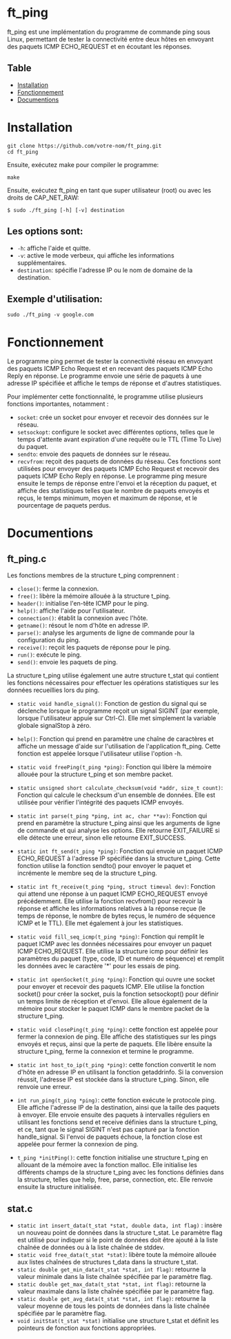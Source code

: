 # ft_ping
ft_ping est une implémentation du programme de commande ping sous Linux, permettant de tester la connectivité entre deux hôtes en envoyant des paquets ICMP ECHO_REQUEST et en écoutant les réponses.
## Table
- [Installation](#Installation)
- [Fonctionnement](#Fonctionnement)
- [Documentions](#Documentions)

# Installation
```fish
git clone https://github.com/votre-nom/ft_ping.git
cd ft_ping
```

Ensuite, exécutez make pour compiler le programme:

```fish
make
```

Ensuite, exécutez ft_ping en tant que super utilisateur (root) ou avec les droits de CAP_NET_RAW:
```fish
$ sudo ./ft_ping [-h] [-v] destination
```

## Les options sont:
- ```-h```: affiche l'aide et quitte.
- ```-v```: active le mode verbeux, qui affiche les informations supplémentaires.
- ```destination```: spécifie l'adresse IP ou le nom de domaine de la destination.

## Exemple d'utilisation:

```fish
sudo ./ft_ping -v google.com
```

# Fonctionnement

Le programme ping permet de tester la connectivité réseau en envoyant des paquets ICMP Echo Request et en recevant des paquets ICMP Echo Reply en réponse. Le programme envoie une série de paquets à une adresse IP spécifiée et affiche le temps de réponse et d'autres statistiques.

Pour implémenter cette fonctionnalité, le programme utilise plusieurs fonctions importantes, notamment :

- ```socket```: crée un socket pour envoyer et recevoir des données sur le réseau.
- ```setsockopt```: configure le socket avec différentes options, telles que le temps d'attente avant expiration d'une requête ou le TTL (Time To Live) du paquet.
- ```sendto```: envoie des paquets de données sur le réseau.
- ```recvfrom```: reçoit des paquets de données du réseau.
Ces fonctions sont utilisées pour envoyer des paquets ICMP Echo Request et recevoir des paquets ICMP Echo Reply en réponse. Le programme ping mesure ensuite le temps de réponse entre l'envoi et la réception du paquet, et affiche des statistiques telles que le nombre de paquets envoyés et reçus, le temps minimum, moyen et maximum de réponse, et le pourcentage de paquets perdus.

# Documentions

## ft_ping.c

Les fonctions membres de la structure t_ping comprennent :
- ```close()```: ferme la connexion.
- ```free()```: libère la mémoire allouée à la structure t_ping.
- ```header()```: initialise l'en-tête ICMP pour le ping.
- ```help()```: affiche l'aide pour l'utilisateur.
- ```connection()```: établit la connexion avec l'hôte.
- ```getname()```: résout le nom d'hôte en adresse IP.
- ```parse()```: analyse les arguments de ligne de commande pour la configuration du ping.
- ```receive()```: reçoit les paquets de réponse pour le ping.
- ```run()```: exécute le ping.
- ```send()```: envoie les paquets de ping.

La structure t_ping utilise également une autre structure t_stat qui contient les fonctions nécessaires pour effectuer les opérations statistiques sur les données recueillies lors du ping.

- ```static void handle_signal()```: Fonction de gestion du signal qui se déclenche lorsque le programme reçoit un signal SIGINT (par exemple, lorsque l'utilisateur appuie sur Ctrl-C). Elle met simplement la variable globale signalStop à zéro.

- ```help()```: Fonction qui prend en paramètre une chaîne de caractères et affiche un message d'aide sur l'utilisation de l'application ft_ping. Cette fonction est appelée lorsque l'utilisateur utilise l'option -h.

- ```static void freePing(t_ping *ping)```: Fonction qui libère la mémoire allouée pour la structure t_ping et son membre packet.

- ```static unsigned short calculate_checksum(void *addr, size_t count)```: Fonction qui calcule le checksum d'un ensemble de données. Elle est utilisée pour vérifier l'intégrité des paquets ICMP envoyés.

- ```static int parse(t_ping *ping, int ac, char **av)```: Fonction qui prend en paramètre la structure t_ping ainsi que les arguments de ligne de commande et qui analyse les options. Elle retourne EXIT_FAILURE si elle détecte une erreur, sinon elle retourne EXIT_SUCCESS.

- ```static int ft_send(t_ping *ping)```: Fonction qui envoie un paquet ICMP ECHO_REQUEST à l'adresse IP spécifiée dans la structure t_ping. Cette fonction utilise la fonction sendto() pour envoyer le paquet et incrémente le membre seq de la structure t_ping.

- ```static int ft_receive(t_ping *ping, struct timeval dev)```: Fonction qui attend une réponse à un paquet ICMP ECHO_REQUEST envoyé précédemment. Elle utilise la fonction recvfrom() pour recevoir la réponse et affiche les informations relatives à la réponse reçue (le temps de réponse, le nombre de bytes reçus, le numéro de séquence ICMP et le TTL). Elle met également à jour les statistiques.

- ```static void fill_seq_icmp(t_ping *ping)```: Fonction qui remplit le paquet ICMP avec les données nécessaires pour envoyer un paquet ICMP ECHO_REQUEST. Elle utilise la structure icmp pour définir les paramètres du paquet (type, code, ID et numéro de séquence) et remplit les données avec le caractère '*' pour les essais de ping.

- ```static int openSocket(t_ping *ping)```: Fonction qui ouvre une socket pour envoyer et recevoir des paquets ICMP. Elle utilise la fonction socket() pour créer la socket, puis la fonction setsockopt() pour définir un temps limite de réception et d'envoi. Elle alloue également de la mémoire pour stocker le paquet ICMP dans le membre packet de la structure t_ping.

- ```static void closePing(t_ping *ping)```: cette fonction est appelée pour fermer la connexion de ping. Elle affiche des statistiques sur les pings envoyés et reçus, ainsi que la perte de paquets. Elle libère ensuite la structure t_ping, ferme la connexion et termine le programme.

- ```static int host_to_ip(t_ping *ping)```: cette fonction convertit le nom d'hôte en adresse IP en utilisant la fonction getaddrinfo. Si la conversion réussit, l'adresse IP est stockée dans la structure t_ping. Sinon, elle renvoie une erreur.

- ```int run_ping(t_ping *ping)```: cette fonction exécute le protocole ping. Elle affiche l'adresse IP de la destination, ainsi que la taille des paquets à envoyer. Elle envoie ensuite des paquets à intervalles réguliers en utilisant les fonctions send et receive définies dans la structure t_ping, et ce, tant que le signal SIGINT n'est pas capturé par la fonction handle_signal. Si l'envoi de paquets échoue, la fonction close est appelée pour fermer la connexion de ping.
- ```t_ping *initPing()```: cette fonction initialise une structure t_ping en allouant de la mémoire avec la fonction malloc. Elle initialise les différents champs de la structure t_ping avec les fonctions définies dans la structure, telles que help, free, parse, connection, etc. Elle renvoie ensuite la structure initialisée.

## stat.c
- ```static int insert_data(t_stat *stat, double data, int flag)``` : insère un nouveau point de données dans la structure t_stat. Le paramètre flag est utilisé pour indiquer si le point de données doit être ajouté à la liste chaînée de données ou à la liste chaînée de stddev.
- ```static void free_data(t_stat *stat)```: libère toute la mémoire allouée aux listes chaînées de structures t_data dans la structure t_stat.
- ```static double get_min_data(t_stat *stat, int flag)```: retourne la valeur minimale dans la liste chaînée spécifiée par le paramètre flag.
- ```static double get_max_data(t_stat *stat, int flag)```: retourne la valeur maximale dans la liste chaînée spécifiée par le paramètre flag.
- ```static double get_avg_data(t_stat *stat, int flag)```: retourne la valeur moyenne de tous les points de données dans la liste chaînée spécifiée par le paramètre flag.
- ```void initStat(t_stat *stat)``` initialise une structure t_stat et définit les pointeurs de fonction aux fonctions appropriées.
